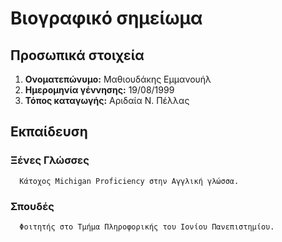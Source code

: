 # Βιογραφικό σημείωμα

## Προσωπικά στοιχεία
   
  1. **Ονοματεπώνυμο:** Μαθιουδάκης Εμμανουήλ
  2. **Ημερομηνία γέννησης:** 19/08/1999
  3. **Τόπος καταγωγής:** Αριδαία Ν. Πέλλας

## Εκπαίδευση

   ### Ξένες Γλώσσες
      Κάτοχος Michigan Proficiency στην Αγγλική γλώσσα.

   ### Σπουδές
      Φοιτητής στο Τμήμα Πληροφορικής του Ιονίου Πανεπιστημίου.

